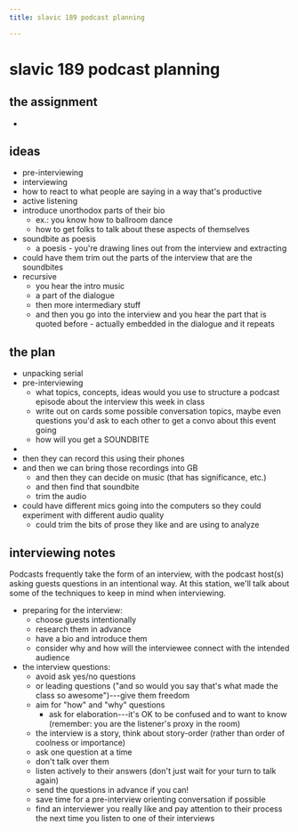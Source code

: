 ```yaml
---
title: slavic 189 podcast planning

---
```


# slavic 189 podcast planning

## the assignment
* 

## ideas
* pre-interviewing
* interviewing
* how to react to what people are saying in a way that's productive
* active listening
* introduce unorthodox parts of their bio
    * ex.: you know how to ballroom dance
    * how to get folks to talk about these aspects of themselves
* soundbite as poesis
    * a poesis - you're drawing lines out from the interview and extracting
* could have them trim out the parts of the interview that are the soundbites
* recursive
    * you hear the intro music
    * a part of the dialogue
    * then more intermediary stuff
    * and then you go into the interview and you hear the part that is quoted before - actually embedded in the dialogue and it repeats

## the plan
* unpacking serial
* pre-interviewing
    * what topics, concepts, ideas would you use to structure a podcast episode about the interview this week in class
    * write out on cards some possible conversation topics, maybe even questions you'd ask to each other to get a convo about this event going
    * how will you get a SOUNDBITE
* 
* then they can record this using their phones
* and then we can bring those recordings into GB
    * and then they can decide on music (that has significance, etc.)
    * and then find that soundbite
    * trim the audio 
* could have different mics going into the computers so they could experiment with different audio quality
    * could trim the bits of prose they like and are using to analyze 

## interviewing notes
Podcasts frequently take the form of an interview, with the podcast host(s) asking guests questions in an intentional way. At this station, we'll talk about some of the techniques to keep in mind when interviewing. 

* preparing for the interview:
    * choose guests intentionally
    * research them in advance
    * have a bio and introduce them
    * consider why and how will the interviewee connect with the intended audience
* the interview questions:
    * avoid ask yes/no questions
    * or leading questions ("and so would you say that's what made the class so awesome")---give them freedom
    * aim for "how" and "why" questions
        * ask for elaboration---it's OK to be confused and to want to know (remember: you are the listener's proxy in the room) 
    * the interview is a story, think about story-order (rather than order of coolness or importance)
    * ask one question at a time
    * don't talk over them
    * listen actively to their answers (don't just wait for your turn to talk again)
    * send the questions in advance if you can!
    * save time for a pre-interview orienting conversation if possible
     * find an interviewer you really like and pay attention to their process the next time you listen to one of their interviews